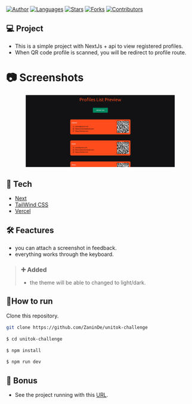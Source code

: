 
[![Author](https://img.shields.io/badge/author-ZaninDe-ff9000?style=flat-square)](https://github.com/ZaninDe)
[![Languages](https://img.shields.io/github/languages/count/ZaninDe/unitok-challenge?color=%23ff9000&style=flat-square)](#)
[![Stars](https://img.shields.io/github/stars/ZaninDe/unitok-challenge?color=ff9000&style=flat-square)](https://github.com/ZaninDe/unitok-challenge/stargazers)
[![Forks](https://img.shields.io/github/forks/ZaninDe/unitok-challenge?color=%23ff9000&style=flat-square)](https://github.com/ZaninDe/unitok-challenge/network/members)
[![Contributors](https://img.shields.io/github/contributors/ZaninDe/unitok-challenge?color=ff9000&style=flat-square)](https://github.com/ZaninDe/unitok-challenge/graphs/contributors)


## 💻 Project
- This is a simple project with NextJs + api to view registered profiles.
- When QR code profile is scanned, you will be redirect to profile route.

# :camera: Screenshots
<div align="center">
   <img src="./.github/view.png" width="400">
</div>

## 🧪 Tech
- [Next](https://nextjs.org/)
- [TailWind CSS](https://tailwindcss.com/)
- [Vercel](https://vercel.com/)

## 🛠️ Feactures
- you can attach a screenshot in feedback.
- everything works through the keyboard.
> ### ➕ Added
> - the theme will be able to changed to light/dark.


## 📄How to run
Clone this repository.
```bash
git clone https://github.com/ZaninDe/unitok-challenge
```
```bash
$ cd unitok-challenge
```

```bash
$ npm install
```

```bash
$ npm run dev
```

## 💭 Bonus
- See the project running with this [URL](https://unitok-challenge-49jwsj3gj-zaninde.vercel.app/).
